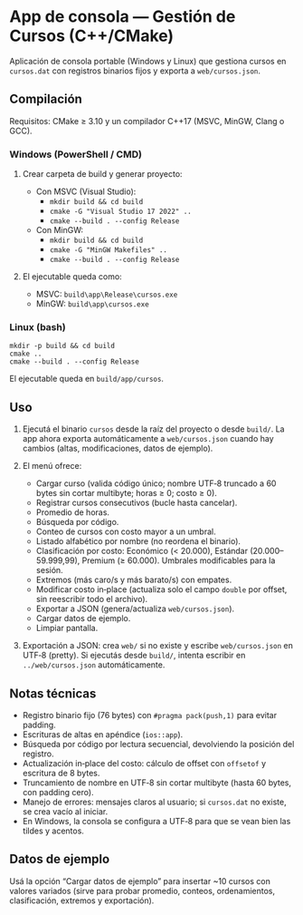 # App de consola — Gestión de Cursos (C++/CMake)

Aplicación de consola portable (Windows y Linux) que gestiona cursos en `cursos.dat` con registros binarios fijos y exporta a `web/cursos.json`.

## Compilación

Requisitos: CMake ≥ 3.10 y un compilador C++17 (MSVC, MinGW, Clang o GCC).

### Windows (PowerShell / CMD)

1. Crear carpeta de build y generar proyecto:
   - Con MSVC (Visual Studio):
     - `mkdir build && cd build`
     - `cmake -G "Visual Studio 17 2022" ..`
     - `cmake --build . --config Release`
   - Con MinGW:
     - `mkdir build && cd build`
     - `cmake -G "MinGW Makefiles" ..`
     - `cmake --build . --config Release`

2. El ejecutable queda como:
   - MSVC: `build\app\Release\cursos.exe`
   - MinGW: `build\app\cursos.exe`

### Linux (bash)

```
mkdir -p build && cd build
cmake ..
cmake --build . --config Release
```

El ejecutable queda en `build/app/cursos`.

## Uso

1. Ejecutá el binario `cursos` desde la raíz del proyecto o desde `build/`. La app ahora exporta automáticamente a `web/cursos.json` cuando hay cambios (altas, modificaciones, datos de ejemplo).
2. El menú ofrece:
   - Cargar curso (valida código único; nombre UTF‑8 truncado a 60 bytes sin cortar multibyte; horas ≥ 0; costo ≥ 0).
   - Registrar cursos consecutivos (bucle hasta cancelar).
   - Promedio de horas.
   - Búsqueda por código.
   - Conteo de cursos con costo mayor a un umbral.
   - Listado alfabético por nombre (no reordena el binario).
   - Clasificación por costo: Económico (< 20.000), Estándar (20.000–59.999,99), Premium (≥ 60.000). Umbrales modificables para la sesión.
   - Extremos (más caro/s y más barato/s) con empates.
   - Modificar costo in‑place (actualiza solo el campo `double` por offset, sin reescribir todo el archivo).
   - Exportar a JSON (genera/actualiza `web/cursos.json`).
   - Cargar datos de ejemplo.
   - Limpiar pantalla.

3. Exportación a JSON: crea `web/` si no existe y escribe `web/cursos.json` en UTF‑8 (pretty). Si ejecutás desde `build/`, intenta escribir en `../web/cursos.json` automáticamente.

## Notas técnicas

- Registro binario fijo (76 bytes) con `#pragma pack(push,1)` para evitar padding.
- Escrituras de altas en apéndice (`ios::app`).
- Búsqueda por código por lectura secuencial, devolviendo la posición del registro.
- Actualización in‑place del costo: cálculo de offset con `offsetof` y escritura de 8 bytes.
- Truncamiento de nombre en UTF‑8 sin cortar multibyte (hasta 60 bytes, con padding cero).
- Manejo de errores: mensajes claros al usuario; si `cursos.dat` no existe, se crea vacío al iniciar.
- En Windows, la consola se configura a UTF‑8 para que se vean bien las tildes y acentos.

## Datos de ejemplo

Usá la opción “Cargar datos de ejemplo” para insertar ~10 cursos con valores variados (sirve para probar promedio, conteos, ordenamientos, clasificación, extremos y exportación).
